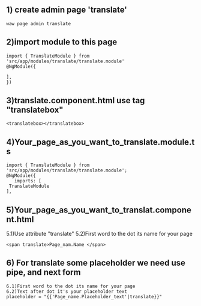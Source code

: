 ## 1) create admin page 'translate'
```
waw page admin translate
```
## 2)import module to this page
  ```
  import { TranslateModule } from 'src/app/modules/translate/translate.module'
  @NgModule({

  ],
  })
  ```
## 3)translate.component.html use tag "translatebox"
 ```<translatebox></translatebox> ```
## 4)Your_page_as_you_want_to_translate.module.ts
 ```
import { TranslateModule } from 'src/app/modules/translate/translate.module';
@NgModule({
	imports: [
  TranslateModule	
],
```
## 5)Your_page_as_you_want_to_translat.component.html
  5.1)Use attribute "translate"
  5.2)First word to the dot its name for your page
  ```
  <span translate>Page_nam.Name </span>
  ```
## 6) For translate some placeholder we need use pipe, and next form
```
6.1)First word to the dot its name for your page
6.2)Text after dot it's your placeholder text
placeholder = "{{'Page_name.Placeholder_text'|translate}}"
```
